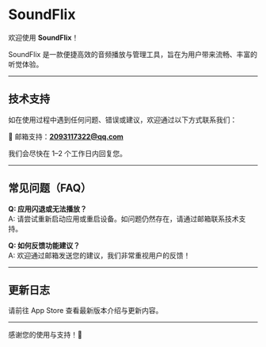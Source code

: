 # SoundFlix

欢迎使用 **SoundFlix**！

SoundFlix 是一款便捷高效的音频播放与管理工具，旨在为用户带来流畅、丰富的听觉体验。

---

## 技术支持

如在使用过程中遇到任何问题、错误或建议，欢迎通过以下方式联系我们：

📧 邮箱支持：**[2093117322@qq.com](mailto:2093117322@qq.com)**

我们会尽快在 1–2 个工作日内回复您。

---

## 常见问题（FAQ）

**Q: 应用闪退或无法播放？**  
A: 请尝试重新启动应用或重启设备。如问题仍然存在，请通过邮箱联系技术支持。

**Q: 如何反馈功能建议？**  
A: 欢迎通过邮箱发送您的建议，我们非常重视用户的反馈！

---

## 更新日志

请前往 App Store 查看最新版本介绍与更新内容。

---

感谢您的使用与支持！🙏
